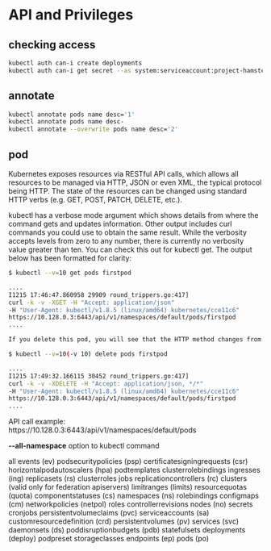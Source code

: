 # API and Privileges

## checking access

```bash
kubectl auth can-i create deployments
kubectl auth can-i get secret --as system:serviceaccount:project-hamster:processor -n project-hamster
```

## annotate

```bash
kubectl annotate pods name desc='1'
kubectl annotate pods name desc-
kubectl annotate --overwrite pods name desc='2'
```

## pod

Kubernetes exposes resources via RESTful API calls, which allows all resources to be managed via HTTP, JSON or even XML, the typical protocol being HTTP. The state of the resources can be changed using standard HTTP verbs (e.g. GET, POST, PATCH, DELETE, etc.).

kubectl has a verbose mode argument which shows details from where the command gets and updates information. Other output includes curl commands you could use to obtain the same result. While the verbosity accepts levels from zero to any number, there is currently no verbosity value greater than ten. You can check this out for kubectl get. The output below has been formatted for clarity:

```bash
$ kubectl --v=10 get pods firstpod

....
I1215 17:46:47.860958 29909 round_trippers.go:417]
curl -k -v -XGET -H "Accept: application/json"
-H "User-Agent: kubectl/v1.8.5 (linux/amd64) kubernetes/cce11c6"
ht‌tps://10.128.0.3:6443/api/v1/namespaces/default/pods/firstpod
....

If you delete this pod, you will see that the HTTP method changes from XGET to XDELETE.

$ kubectl --v=10(-v 10) delete pods firstpod

....
I1215 17:49:32.166115 30452 round_trippers.go:417]
curl -k -v -XDELETE -H "Accept: application/json, */*"
-H "User-Agent: kubectl/v1.8.5 (linux/amd64) kubernetes/cce11c6"
ht‌tps://10.128.0.3:6443/api/v1/namespaces/default/pods/firstpod
....
```

API call example:  
ht‌tps://10.128.0.3:6443/api/v1/namespaces/default/pods

**--all-namespace** option to kubectl command

all	events (ev)	podsecuritypolicies (psp)
certificatesigningrequests (csr)	horizontalpodautoscalers (hpa)	podtemplates
clusterrolebindings	ingresses (ing)	replicasets (rs)
clusterroles	jobs	replicationcontrollers (rc)
clusters (valid only for federation apiservers)	limitranges (limits)	resourcequotas (quota)
componentstatuses (cs)	namespaces (ns)	rolebindings
configmaps (cm)	networkpolicies (netpol)	roles
controllerrevisions	nodes (no)	secrets
cronjobs	persistentvolumeclaims (pvc)	serviceaccounts (sa)
customresourcedefinition (crd)	persistentvolumes (pv)	services (svc)
daemonsets (ds)	poddisruptionbudgets (pdb)	statefulsets
deployments (deploy)	podpreset	storageclasses
endpoints (ep)	pods (po)